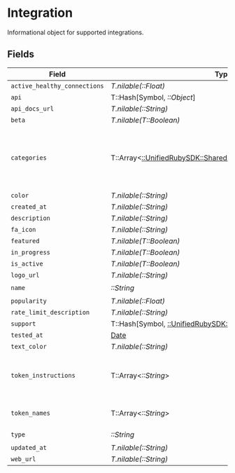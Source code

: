 # Integration

Informational object for supported integrations.


## Fields

| Field                                                                                                                     | Type                                                                                                                      | Required                                                                                                                  | Description                                                                                                               |
| ------------------------------------------------------------------------------------------------------------------------- | ------------------------------------------------------------------------------------------------------------------------- | ------------------------------------------------------------------------------------------------------------------------- | ------------------------------------------------------------------------------------------------------------------------- |
| `active_healthy_connections`                                                                                              | *T.nilable(::Float)*                                                                                                      | :heavy_minus_sign:                                                                                                        | N/A                                                                                                                       |
| `api`                                                                                                                     | T::Hash[Symbol, *::Object*]                                                                                               | :heavy_minus_sign:                                                                                                        | N/A                                                                                                                       |
| `api_docs_url`                                                                                                            | *T.nilable(::String)*                                                                                                     | :heavy_minus_sign:                                                                                                        | N/A                                                                                                                       |
| `beta`                                                                                                                    | *T.nilable(T::Boolean)*                                                                                                   | :heavy_minus_sign:                                                                                                        | N/A                                                                                                                       |
| `categories`                                                                                                              | T::Array<[::UnifiedRubySDK::Shared::PropertyIntegrationCategories](../../models/shared/propertyintegrationcategories.md)> | :heavy_check_mark:                                                                                                        | The categories of support solutions that this integration has                                                             |
| `color`                                                                                                                   | *T.nilable(::String)*                                                                                                     | :heavy_minus_sign:                                                                                                        | N/A                                                                                                                       |
| `created_at`                                                                                                              | *T.nilable(::String)*                                                                                                     | :heavy_minus_sign:                                                                                                        | N/A                                                                                                                       |
| `description`                                                                                                             | *T.nilable(::String)*                                                                                                     | :heavy_minus_sign:                                                                                                        | N/A                                                                                                                       |
| `fa_icon`                                                                                                                 | *T.nilable(::String)*                                                                                                     | :heavy_minus_sign:                                                                                                        | N/A                                                                                                                       |
| `featured`                                                                                                                | *T.nilable(T::Boolean)*                                                                                                   | :heavy_minus_sign:                                                                                                        | N/A                                                                                                                       |
| `in_progress`                                                                                                             | *T.nilable(T::Boolean)*                                                                                                   | :heavy_minus_sign:                                                                                                        | N/A                                                                                                                       |
| `is_active`                                                                                                               | *T.nilable(T::Boolean)*                                                                                                   | :heavy_minus_sign:                                                                                                        | N/A                                                                                                                       |
| `logo_url`                                                                                                                | *T.nilable(::String)*                                                                                                     | :heavy_minus_sign:                                                                                                        | N/A                                                                                                                       |
| `name`                                                                                                                    | *::String*                                                                                                                | :heavy_check_mark:                                                                                                        | N/A                                                                                                                       |
| `popularity`                                                                                                              | *T.nilable(::Float)*                                                                                                      | :heavy_minus_sign:                                                                                                        | N/A                                                                                                                       |
| `rate_limit_description`                                                                                                  | *T.nilable(::String)*                                                                                                     | :heavy_minus_sign:                                                                                                        | N/A                                                                                                                       |
| `support`                                                                                                                 | T::Hash[Symbol, [::UnifiedRubySDK::Shared::IntegrationSupport](../../models/shared/integrationsupport.md)]                | :heavy_minus_sign:                                                                                                        | N/A                                                                                                                       |
| `tested_at`                                                                                                               | [Date](https://ruby-doc.org/stdlib-2.6.1/libdoc/date/rdoc/Date.html)                                                      | :heavy_minus_sign:                                                                                                        | N/A                                                                                                                       |
| `text_color`                                                                                                              | *T.nilable(::String)*                                                                                                     | :heavy_minus_sign:                                                                                                        | N/A                                                                                                                       |
| `token_instructions`                                                                                                      | T::Array<*::String*>                                                                                                      | :heavy_minus_sign:                                                                                                        | instructions for the user on how to find the token/key                                                                    |
| `token_names`                                                                                                             | T::Array<*::String*>                                                                                                      | :heavy_minus_sign:                                                                                                        | if auth_types = 'token'                                                                                                   |
| `type`                                                                                                                    | *::String*                                                                                                                | :heavy_check_mark:                                                                                                        | N/A                                                                                                                       |
| `updated_at`                                                                                                              | *T.nilable(::String)*                                                                                                     | :heavy_minus_sign:                                                                                                        | N/A                                                                                                                       |
| `web_url`                                                                                                                 | *T.nilable(::String)*                                                                                                     | :heavy_minus_sign:                                                                                                        | N/A                                                                                                                       |